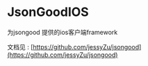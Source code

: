 # JsonGoodIOS
为jsongood 提供的ios客户端framework

文档见 :
[https://github.com/jessyZu/jsongood](https://github.com/jessyZu/jsongood)

